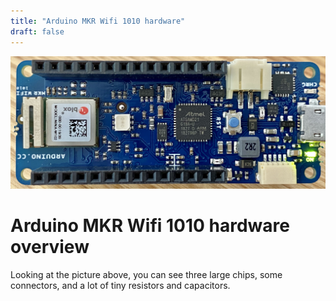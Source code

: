 ```yaml
---
title: "Arduino MKR Wifi 1010 hardware"
draft: false
---
```

![Top view of Arduino MKR Wifi 1010](/img/arduino-mkr-wifi-1010-top-view.jpg)

# Arduino MKR Wifi 1010 hardware overview

Looking at the picture above, you can see three large chips, some connectors, and a lot of tiny resistors and capacitors.
